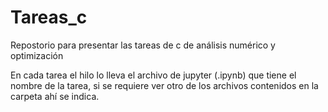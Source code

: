 # Tareas_c
Repostorio para presentar las tareas de c de análisis numérico y optimización 

En cada tarea el hilo lo lleva el archivo de jupyter (.ipynb) que tiene el nombre de la tarea, si se requiere ver otro de los archivos contenidos en la carpeta ahí se indica.
